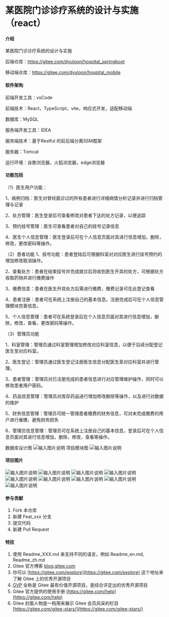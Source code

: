 # 某医院门诊诊疗系统的设计与实施（react）

#### 介绍
某医院门诊诊疗系统的设计与实施

后端仓库：https://gitee.com/dyuloon/hospital_springboot

移动端仓库：https://gitee.com/dyuloon/hospital_mobile


#### 软件架构
前端开发工具：vsCode

前端技术：React，TypeScript，vite，响应式开发，适配移动端

数据库：MySQL

服务端开发工具：IDEA

服务端技术：基于Restful 的前后端分离SSM框架

服务器：Tomcat

运行环境：谷歌浏览器，火狐浏览器，edge浏览器


#### 功能包括
（1）医生用户功能：

1、病例归档：医生对曾经面诊过的所有患者进行详细病情分析记录并进行归档管理与记录

2、处方管理：医生登录后可查看修改对患者下达的处方记录，以便追踪

3、预约挂号管理：医生可查看患者对自己的挂号记录信息

4、医生个人信息管理：医生登录后可在个人信息页面对其进行信息增加，删除，修改，更改密码等操作。

（2）患者功能
1、挂号功能：患者登陆后可根据科室对对应医生进行挂号预约的增加修改取消操作。

2、查看处方：患者在结束挂号并完成就诊后将收到医生开具的处方，可根据处方收取药物并进行缴费操作

3、缴费信息：患者在医生开具处方后需进行缴费，缴费记录可在此登记查看

4、患者注册：患者可在系统上注册自己的基本信息。注册完成后可在个人信息管理模块完善信息。

5、个人信息管理：患者可在系统登录后在个人信息页面对其进行信息增加，删除，修改，查看，更改密码等操作。

（3）管理员功能

1、科室管理：管理员通过科室管理增加修改对应科室信息，以便于后续分配登记医生至对应科室。

2、医生登记：管理员通过医生登记注册医生信息分配医生至对应科室并进行管理。

3、患者管理：管理员对已注册完成的患者信息进行对应管理维护操作，同时可以修改患者用户密码。

4、药品信息管理：管理员对库存药品进行增加修改删除等操作，以及进行对数据的维护

5、财务信息管理：管理员可统一管理患者缴费的财务信息，可对未完成缴费的用户进行催缴，避免财务损失

6、管理员信息管理：管理员可在系统上注册自己的基本信息，登录后可在个人信息页面对其进行信息增加，删除，修改，查看等操作。

数据库设计图
![输入图片说明](public/1.png)
项目模块图
![输入图片说明](public/2.png)


#### 项目图片

![输入图片说明](public/%E5%BE%AE%E4%BF%A1%E5%9B%BE%E7%89%87_20230811105357.png)
![输入图片说明](public/%E5%BE%AE%E4%BF%A1%E5%9B%BE%E7%89%87_20230811105604.png)
![输入图片说明](public/%E5%BE%AE%E4%BF%A1%E5%9B%BE%E7%89%87_20230811105626.png)
![输入图片说明](public/%E5%BE%AE%E4%BF%A1%E5%9B%BE%E7%89%87_20230811105633.png)
![输入图片说明](public/%E5%BE%AE%E4%BF%A1%E5%9B%BE%E7%89%87_20230811105714.png)
![输入图片说明](public/%E5%BE%AE%E4%BF%A1%E5%9B%BE%E7%89%87_20230811105731.png)
![输入图片说明](public/%E5%BE%AE%E4%BF%A1%E5%9B%BE%E7%89%87_20230811105814.png)
![输入图片说明](public/%E5%BE%AE%E4%BF%A1%E5%9B%BE%E7%89%87_20230811105830.png)
![输入图片说明](public/%E5%BE%AE%E4%BF%A1%E5%9B%BE%E7%89%87_20230811105858.png)


#### 参与贡献

1.  Fork 本仓库
2.  新建 Feat_xxx 分支
3.  提交代码
4.  新建 Pull Request


#### 特技

1.  使用 Readme\_XXX.md 来支持不同的语言，例如 Readme\_en.md, Readme\_zh.md
2.  Gitee 官方博客 [blog.gitee.com](https://blog.gitee.com)
3.  你可以 [https://gitee.com/explore](https://gitee.com/explore) 这个地址来了解 Gitee 上的优秀开源项目
4.  [GVP](https://gitee.com/gvp) 全称是 Gitee 最有价值开源项目，是综合评定出的优秀开源项目
5.  Gitee 官方提供的使用手册 [https://gitee.com/help](https://gitee.com/help)
6.  Gitee 封面人物是一档用来展示 Gitee 会员风采的栏目 [https://gitee.com/gitee-stars/](https://gitee.com/gitee-stars/)
